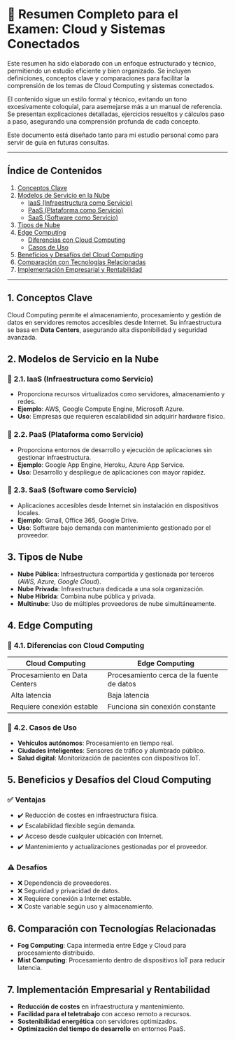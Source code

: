 # 📘 **Resumen Completo para el Examen: Cloud y Sistemas Conectados**

Este resumen ha sido elaborado con un enfoque estructurado y técnico, permitiendo un estudio eficiente y bien organizado. Se incluyen definiciones, conceptos clave y comparaciones para facilitar la comprensión de los temas de Cloud Computing y sistemas conectados.

El contenido sigue un estilo formal y técnico, evitando un tono excesivamente coloquial, para asemejarse más a un manual de referencia. Se presentan explicaciones detalladas, ejercicios resueltos y cálculos paso a paso, asegurando una comprensión profunda de cada concepto.

Este documento está diseñado tanto para mi estudio personal como para servir de guía en futuras consultas.

---

## **Índice de Contenidos**
1. [Conceptos Clave](#1-conceptos-clave)
2. [Modelos de Servicio en la Nube](#2-modelos-de-servicio-en-la-nube)
   - [IaaS (Infraestructura como Servicio)](#-21-iaas-infraestructura-como-servicio)
   - [PaaS (Plataforma como Servicio)](#-22-paas-plataforma-como-servicio)
   - [SaaS (Software como Servicio)](#-23-saas-software-como-servicio)
3. [Tipos de Nube](#3-tipos-de-nube)
4. [Edge Computing](#4-edge-computing)
   - [Diferencias con Cloud Computing](#-41-diferencias-con-cloud-computing)
   - [Casos de Uso](#-42-casos-de-uso)
5. [Beneficios y Desafíos del Cloud Computing](#5-beneficios-y-desafíos-del-cloud-computing)
6. [Comparación con Tecnologías Relacionadas](#6-comparación-con-tecnologías-relacionadas)
7. [Implementación Empresarial y Rentabilidad](#7-implementación-empresarial-y-rentabilidad)

---

## **1. Conceptos Clave**
Cloud Computing permite el almacenamiento, procesamiento y gestión de datos en servidores remotos accesibles desde Internet. Su infraestructura se basa en **Data Centers**, asegurando alta disponibilidad y seguridad avanzada.

## **2. Modelos de Servicio en la Nube**
### 📌 **2.1. IaaS (Infraestructura como Servicio)**
- Proporciona recursos virtualizados como servidores, almacenamiento y redes.
- **Ejemplo**: AWS, Google Compute Engine, Microsoft Azure.
- **Uso**: Empresas que requieren escalabilidad sin adquirir hardware físico.

### 📌 **2.2. PaaS (Plataforma como Servicio)**
- Proporciona entornos de desarrollo y ejecución de aplicaciones sin gestionar infraestructura.
- **Ejemplo**: Google App Engine, Heroku, Azure App Service.
- **Uso**: Desarrollo y despliegue de aplicaciones con mayor rapidez.

### 📌 **2.3. SaaS (Software como Servicio)**
- Aplicaciones accesibles desde Internet sin instalación en dispositivos locales.
- **Ejemplo**: Gmail, Office 365, Google Drive.
- **Uso**: Software bajo demanda con mantenimiento gestionado por el proveedor.

## **3. Tipos de Nube**
- **Nube Pública**: Infraestructura compartida y gestionada por terceros (*AWS, Azure, Google Cloud*).
- **Nube Privada**: Infraestructura dedicada a una sola organización.
- **Nube Híbrida**: Combina nube pública y privada.
- **Multinube**: Uso de múltiples proveedores de nube simultáneamente.

## **4. Edge Computing**
### 📌 **4.1. Diferencias con Cloud Computing**
| **Cloud Computing** | **Edge Computing** |
|----------------|---------------|
| Procesamiento en Data Centers | Procesamiento cerca de la fuente de datos |
| Alta latencia | Baja latencia |
| Requiere conexión estable | Funciona sin conexión constante |

### 📌 **4.2. Casos de Uso**
- **Vehículos autónomos**: Procesamiento en tiempo real.
- **Ciudades inteligentes**: Sensores de tráfico y alumbrado público.
- **Salud digital**: Monitorización de pacientes con dispositivos IoT.

## **5. Beneficios y Desafíos del Cloud Computing**
### ✅ **Ventajas**
- ✔️ Reducción de costes en infraestructura física.
- ✔️ Escalabilidad flexible según demanda.
- ✔️ Acceso desde cualquier ubicación con Internet.
- ✔️ Mantenimiento y actualizaciones gestionadas por el proveedor.

### ⚠️ **Desafíos**
- ❌ Dependencia de proveedores.
- ❌ Seguridad y privacidad de datos.
- ❌ Requiere conexión a Internet estable.
- ❌ Coste variable según uso y almacenamiento.

## **6. Comparación con Tecnologías Relacionadas**
- **Fog Computing**: Capa intermedia entre Edge y Cloud para procesamiento distribuido.
- **Mist Computing**: Procesamiento dentro de dispositivos IoT para reducir latencia.

## **7. Implementación Empresarial y Rentabilidad**
- **Reducción de costes** en infraestructura y mantenimiento.
- **Facilidad para el teletrabajo** con acceso remoto a recursos.
- **Sostenibilidad energética** con servidores optimizados.
- **Optimización del tiempo de desarrollo** en entornos PaaS.
